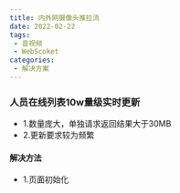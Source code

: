 ```yaml
---
title: 内外网摄像头推拉流
date: 2022-02-22
tags:
 - 音视频
 - WebScoket
categories:
 - 解决方案
---
```


### 人员在线列表10w量级实时更新
- 1.数量庞大，单独请求返回结果大于30MB
- 2.更新要求较为频繁
#### 解决方法
- 1.页面初始化